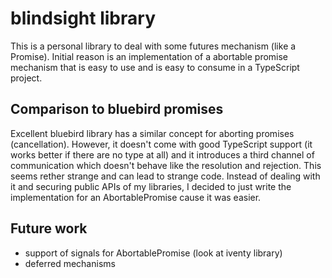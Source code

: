 # blindsight library

This is a personal library to deal with some futures mechanism (like a Promise). Initial reason
is an implementation of a abortable promise mechanism that is easy to use and is easy to consume
in a TypeScript project.

## Comparison to bluebird promises

Excellent bluebird library has a similar concept for aborting promises (cancellation). However,
it doesn't come with good TypeScript support (it works better if there are no type at all) and
it introduces a third channel of communication which doesn't behave like the resolution and rejection.
This seems rether strange and can lead to strange code. Instead of dealing with it and securing
public APIs of my libraries, I decided to just write the implementation for an AbortablePromise
cause it was easier.

## Future work

- support of signals for AbortablePromise (look at iventy library)
- deferred mechanisms